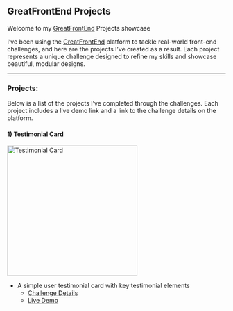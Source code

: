 ## GreatFrontEnd Projects

Welcome to my [GreatFrontEnd](https://www.greatfrontend.com/projects/u/jakubjirous) Projects showcase

I’ve been using the [GreatFrontEnd](https://www.greatfrontend.com/projects/u/jakubjirous) platform to tackle real-world front-end challenges, and here are the projects I’ve created as a result. Each project represents a unique challenge designed to refine my skills and showcase beautiful, modular designs.

---

### Projects:

Below is a list of the projects I’ve completed through the challenges. Each project includes a live demo link and a link to the challenge details on the platform.

#### 1) Testimonial Card

<img src="https://vaqybtnqyonvlwtskzmv.supabase.co/storage/v1/render/image/public/projects-images/testimonial-card/gallery/Desktop.jpg" alt="Testimonial Card" width="300" height="auto" />

- A simple user testimonial card with key testimonial elements
    - [Challenge Details](https://www.greatfrontend.com/projects/challenges/testimonial-card)
    - [Live Demo]()

